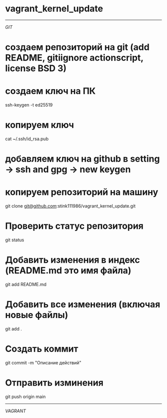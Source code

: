 # vagrant_kernel_update
____________________________________________
*GIT*

# создаем репозиторий на git (add README, gitiignore actionscript, license BSD 3)

# создаем ключ на ПК 		
ssh-keygen -t ed25519

# копируем ключ
cat ~/.ssh/id_rsa.pub

# добавляем ключ на github в setting  ->  ssh and gpg -> new keygen

# копируем репозиторий на машину 
git clone git@github.com:stink111986/vagrant_kernel_update.git

# Проверить статус репозитория
git status

#  Добавить изменения в индекс (README.md это имя файла)
git add README.md 
# Добавить все изменения (включая новые файлы)
git add .

# Создать коммит
git commit -m "Описание действий"

# Отправить изминения
git push origin main
____________________________________________________________________________________________
*VAGRANT*

